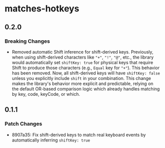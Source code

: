 # matches-hotkeys

## 0.2.0

### Breaking Changes

- Removed automatic Shift inference for shift-derived keys. Previously, when using shift-derived characters like `"+"`, `"!"`, `"@"`, etc., the library would automatically set `shiftKey: true` for physical keys that require Shift to produce those characters (e.g., `Equal` key for `"+"`). This behavior has been removed. Now, all shift-derived keys will have `shiftKey: false` unless you explicitly include `shift` in your combination. This change makes the library's behavior more explicit and predictable, relying on the default OR-based comparison logic which already handles matching by key, code, keyCode, or which.

## 0.1.1

### Patch Changes

- 8907a35: Fix shift-derived keys to match real keyboard events by automatically inferring `shiftKey: true`
